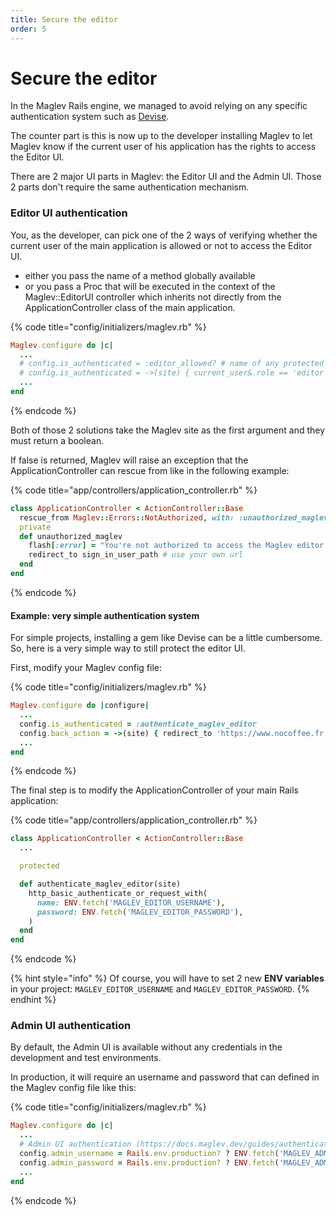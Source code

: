 ```yaml
---
title: Secure the editor
order: 5
---
```


# Secure the editor

In the Maglev Rails engine, we managed to avoid relying on any specific authentication system such as [Devise](https://github.com/heartcombo/devise). 

The counter part is this is now up to the developer installing Maglev to let Maglev know if the current user of his application has the rights to access the Editor UI.

There are 2 major UI parts in Maglev: the Editor UI and the Admin UI. Those 2 parts don't require the same authentication mechanism.

### Editor UI authentication

You, as the developer, can pick one of the 2 ways of verifying whether the current user of the main application is allowed or not to access the Editor UI.

* either you pass the name of a method globally available 
* or you pass a Proc that will be executed in the context of the Maglev::EditorUI controller which inherits not directly from the ApplicationController class of the main application.

{% code title="config/initializers/maglev.rb" %}
```ruby
Maglev.configure do |c|
  ...
  # config.is_authenticated = :editor_allowed? # name of any protected method from your Rails application controller
  # config.is_authenticated = ->(site) { current_user&.role == 'editor' }
  ...
end
```
{% endcode %}

Both of those 2 solutions take the Maglev site as the first argument and they must return a boolean.

If false is returned, Maglev will raise an exception that the ApplicationController can rescue from like in the following example:

{% code title="app/controllers/application_controller.rb" %}
```ruby
class ApplicationController < ActionController::Base
  rescue_from Maglev::Errors::NotAuthorized, with: :unauthorized_maglev
  private
  def unauthorized_maglev
    flash[:error] = "You're not authorized to access the Maglev editor!"
    redirect_to sign_in_user_path # use your own url
  end
end
```
{% endcode %}

#### Example: very simple authentication system

For simple projects, installing a gem like Devise can be a little cumbersome. So, here is a very simple way to still protect the editor UI.

First, modify your Maglev config file:

{% code title="config/initializers/maglev.rb" %}
```ruby
Maglev.configure do |configure|
  ...
  config.is_authenticated = :authenticate_maglev_editor
  config.back_action = ->(site) { redirect_to 'https://www.nocoffee.fr', status: 401 }
  ...
end
```
{% endcode %}

The final step is to modify the ApplicationController of your main Rails application:

{% code title="app/controllers/application_controller.rb" %}
```ruby
class ApplicationController < ActionController::Base
  ...

  protected

  def authenticate_maglev_editor(site)
    http_basic_authenticate_or_request_with(
      name: ENV.fetch('MAGLEV_EDITOR_USERNAME'), 
      password: ENV.fetch('MAGLEV_EDITOR_PASSWORD'),
    )
  end
end

```
{% endcode %}

{% hint style="info" %}
Of course, you will have to set 2 new **ENV variables** in your project: `MAGLEV_EDITOR_USERNAME` and `MAGLEV_EDITOR_PASSWORD`.
{% endhint %}

### Admin UI authentication

By default, the Admin UI is available without any credentials in the development and test environments. 

In production, it will require an username and password that can defined in the Maglev config file like this:

{% code title="config/initializers/maglev.rb" %}
```ruby
Maglev.configure do |c|
  ...
  # Admin UI authentication (https://docs.maglev.dev/guides/authentication)
  config.admin_username = Rails.env.production? ? ENV.fetch('MAGLEV_ADMIN_USERNAME') : nil
  config.admin_password = Rails.env.production? ? ENV.fetch('MAGLEV_ADMIN_PASSWORD') : nil
  ...
end
```
{% endcode %}
